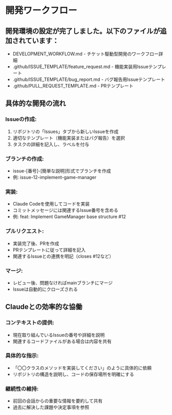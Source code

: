# 開発ワークフロー

## 開発環境の設定が完了しました。以下のファイルが追加されています：

- DEVELOPMENT_WORKFLOW.md - チケット駆動型開発のワークフロー詳細
- .github/ISSUE_TEMPLATE/feature_request.md - 機能実装用Issueテンプレート
- .github/ISSUE_TEMPLATE/bug_report.md - バグ報告用Issueテンプレート
- .github/PULL_REQUEST_TEMPLATE.md - PRテンプレート

## 具体的な開発の流れ

### Issueの作成:

1. リポジトリの「Issues」タブから新しいIssueを作成
2. 適切なテンプレート（機能実装またはバグ報告）を選択
3. タスクの詳細を記入し、ラベルを付与


### ブランチの作成:

- issue-[番号]-[簡単な説明]形式でブランチを作成
- 例: issue-12-implement-game-manager


### 実装:

- Claude Codeを使用してコードを実装
- コミットメッセージには関連するIssue番号を含める
- 例: feat: Implement GameManager base structure #12


### プルリクエスト:

- 実装完了後、PRを作成
- PRテンプレートに従って詳細を記入
- 関連するIssueとの連携を明記（closes #12など）


### マージ:

- レビュー後、問題なければmainブランチにマージ
- Issueは自動的にクローズされる



## Claudeとの効率的な協働

### コンテキストの提供:

- 現在取り組んでいるIssueの番号や詳細を説明
- 関連するコードファイルがある場合は内容を共有


### 具体的な指示:

- 「〇〇クラスのメソッドを実装してください」のように具体的に依頼
- リポジトリの構造を説明し、コードの保存場所を明確にする


### 継続性の維持:

- 前回の会話からの重要な情報を要約して共有
- 過去に解決した課題や決定事項を参照